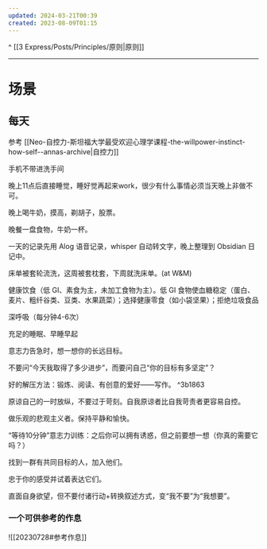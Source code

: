 ```yaml
---
updated: 2024-03-21T00:39
created: 2023-08-09T01:15
---
```

^ [[3 Express/Posts/Principles/原则|原则]]

---

# 场景   

## 每天

参考 [[Neo-自控力-斯坦福大学最受欢迎心理学课程-the-willpower-instinct-how-self--annas-archive|自控力]]

手机不带进洗手间

晚上11点后直接睡觉，睡好觉再起来work，很少有什么事情必须当天晚上非做不可。 

晚上喝牛奶，摸高，剃胡子，股票。

晚餐一盘食物，牛奶一杯。

一天的记录先用 Alog 语音记录，whisper 自动转文字，晚上整理到 Obsidian 日记中。

床单被套轮流洗，这周被套枕套，下周就洗床单。(at W&M)

健康饮食（低 GI、素食为主，未加工食物为主）。低 GI 食物使血糖稳定（蛋白、麦片、粗纤谷类、豆类、水果蔬菜）；选择健康零食（如小袋坚果）；拒绝垃圾食品

深呼吸（每分钟4-6次）

充足的睡眠、早睡早起

意志力告急时，想一想你的长远目标。

不要问“今天我取得了多少进步”，而要问自己“你的目标有多坚定”？

好的解压方法：锻炼、阅读、有创意的爱好——写作。 ^3b1863

原谅自己的一时放纵，不要过于苛刻。自我原谅者比自我苛责者更容易自控。

做乐观的悲观主义者。保持平静和愉快。

“等待10分钟”意志力训练：之后你可以拥有诱惑，但之前要想一想（你真的需要它吗？）

找到一群有共同目标的人，加入他们。

忠于你的感受并试着表达它们。

直面自身欲望，但不要付诸行动+转换叙述方式，变“我不要”为“我想要”。


###  一个可供参考的作息 

![[20230728#参考作息]] 